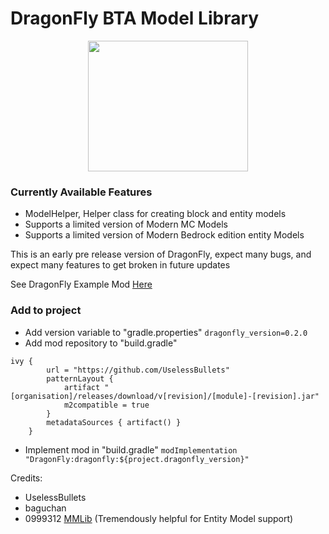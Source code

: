 # DragonFly BTA Model Library
<p align="center">
  <img width="256" height="209" src="https://github.com/UselessBullets/DragonFly/assets/80850784/646a4d77-06c1-40cb-a070-c86dcfda55c1">
</p>

### Currently Available Features
- ModelHelper, Helper class for creating block and entity models
- Supports a limited version of Modern MC Models
- Supports a limited version of Modern Bedrock edition entity Models

This is an early pre release version of DragonFly, expect many bugs, and expect many features to get broken in future updates

See DragonFly Example Mod [Here](https://github.com/UselessBullets/DragonFlyExample)

### Add to project
- Add version variable to "gradle.properties" `dragonfly_version=0.2.0`
- Add mod repository to "build.gradle"
```
ivy {
		url = "https://github.com/UselessBullets"
		patternLayout {
			artifact "[organisation]/releases/download/v[revision]/[module]-[revision].jar"
			m2compatible = true
		}
		metadataSources { artifact() }
	}
```
- Implement mod in "build.gradle" `modImplementation "DragonFly:dragonfly:${project.dragonfly_version}"`

Credits:
- UselessBullets
- baguchan
- 0999312 [MMLib](https://github.com/0999312/MMLib/tree/3e87210c9305a5724e06c492be503533a1ebcd59) (Tremendously helpful for Entity Model support)
